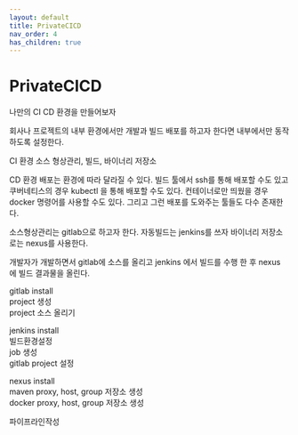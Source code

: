 ```yaml
---
layout: default
title: PrivateCICD
nav_order: 4
has_children: true
---
```


# PrivateCICD

나만의 CI CD 환경을 만들어보자

회사나 프로젝트의 내부 환경에서만 개발과 빌드 배포를 하고자 한다면
내부에서만 동작하도록 설정한다. 

CI 환경
소스 형상관리, 빌드, 바이너리 저장소

CD 환경
배포는 환경에 따라 달라질 수 있다. 
빌드 툴에서 ssh를 통해 배포할 수도 있고
쿠버네티스의 경우 kubectl 을 통해 배포할 수도 있다. 
컨테이너로만 띄웠을 경우 docker 명령어를 사용할 수도 있다. 
그리고 그런 배포를 도와주는 툴들도 다수 존재한다. 

소스형상관리는 gitlab으로 하고자 한다. 
자동빌드는 jenkins를 쓰자
바이너리 저장소로는 nexus를 사용한다. 

개발자가 개발하면서 
gitlab에 소스를 올리고 
jenkins 에서 빌드를 수행 한 후 
nexus 에 빌드 결과물을 올린다. 






gitlab install  
	project 생성  
	project 소스 올리기  

jenkins install  
	빌드환경설정  
	job 생성  
	gitlab project 설정  

nexus install  
	maven proxy, host, group 저장소 생성  
	docker proxy, host, group 저장소 생성  

파이프라인작성